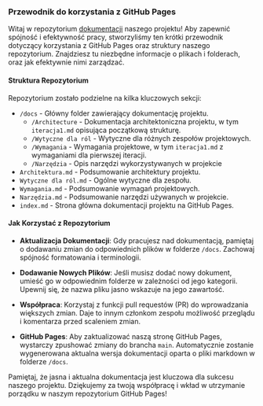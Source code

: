 ### Przewodnik do korzystania z GitHub Pages

Witaj w repozytorium [dokumentacji](https://dpwo-larpex.github.io/) naszego projektu! Aby zapewnić spójność i efektywność pracy, stworzyliśmy ten krótki przewodnik dotyczący korzystania z GitHub Pages oraz struktury naszego repozytorium. Znajdziesz tu niezbędne informacje o plikach i folderach, oraz jak efektywnie nimi zarządzać.

#### Struktura Repozytorium

Repozytorium zostało podzielne na kilka kluczowych sekcji:

- `/docs` - Główny folder zawierający dokumentację projektu.
    - `/Architecture` - Dokumentacja architektoniczna projektu, w tym `iteracja1.md` opisująca początkową strukturę.
    - `/Wytyczne dla ról` - Wytyczne dla różnych zespołów projektowych.
    - `/Wymagania` - Wymagania projektowe, w tym `iteracja1.md` z wymaganiami dla pierwszej iteracji.
    - `/Narzędzia` - Opis narzędzi wykorzystywanych w projekcie
- `Architektura.md` - Podsumowanie architektury projektu.
- `Wytyczne dla ról.md` - Ogólne wytyczne dla zespołu.
- `Wymagania.md` - Podsumowanie wymagań projektowych.
- `Narzędzia.md` - Podsumowanie narzędzi używanych w projekcie.
- `index.md` - Strona główna dokumentacji projektu na GitHub Pages.

#### Jak Korzystać z Repozytorium

- **Aktualizacja Dokumentacji**: Gdy pracujesz nad dokumentacją, pamiętaj o dodawaniu zmian do odpowiednich plików w folderze `/docs`. Zachowaj spójność formatowania i terminologii.

- **Dodawanie Nowych Plików**: Jeśli musisz dodać nowy dokument, umieść go w odpowiednim folderze w zależności od jego kategorii. Upewnij się, że nazwa pliku jasno wskazuje na jego zawartość.

- **Współpraca**: Korzystaj z funkcji pull requestów (PR) do wprowadzania większych zmian. Daje to innym członkom zespołu możliwość przeglądu i komentarza przed scaleniem zmian.

- **GitHub Pages**: Aby zaktualizować naszą stronę GitHub Pages, wystarczy zpushować zmiany do brancha `main`. Automatycznie zostanie wygenerowana aktualna wersja dokumentacji oparta o pliki markdown w folderze `/docs`.

Pamiętaj, że jasna i aktualna dokumentacja jest kluczowa dla sukcesu naszego projektu. Dziękujemy za twoją współpracę i wkład w utrzymanie porządku w naszym repozytorium GitHub Pages!